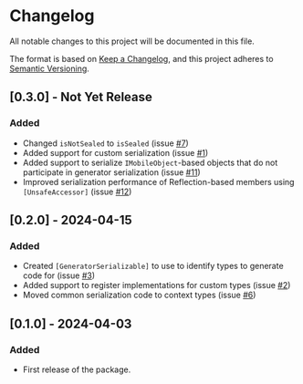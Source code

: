# Changelog

All notable changes to this project will be documented in this file.

The format is based on [Keep a Changelog](https://keepachangelog.com/en/1.1.0/),
and this project adheres to [Semantic Versioning](https://semver.org/spec/v2.0.0.html).

## [0.3.0] - Not Yet Release

### Added
* Changed `isNotSealed` to `isSealed` (issue [#7](https://github.com/JasonBock/CslaGeneratorSerialization/issues/7))
* Added support for custom serialization (issue [#1](https://github.com/JasonBock/CslaGeneratorSerialization/issues/1))
* Added support to serialize `IMobileObject`-based objects that do not participate in generator serialization (issue [#11](https://github.com/JasonBock/CslaGeneratorSerialization/issues/11))
* Improved serialization performance of Reflection-based members using `[UnsafeAccessor]` (issue [#12](https://github.com/JasonBock/CslaGeneratorSerialization/issues/12))

## [0.2.0] - 2024-04-15

### Added
* Created `[GeneratorSerializable]` to use to identify types to generate code for (issue [#3](https://github.com/JasonBock/CslaGeneratorSerialization/issues/3))
* Added support to register implementations for custom types (issue [#2](https://github.com/JasonBock/CslaGeneratorSerialization/issues/2))
* Moved common serialization code to context types (issue [#6](https://github.com/JasonBock/CslaGeneratorSerialization/issues/6))

## [0.1.0] - 2024-04-03

### Added
* First release of the package.